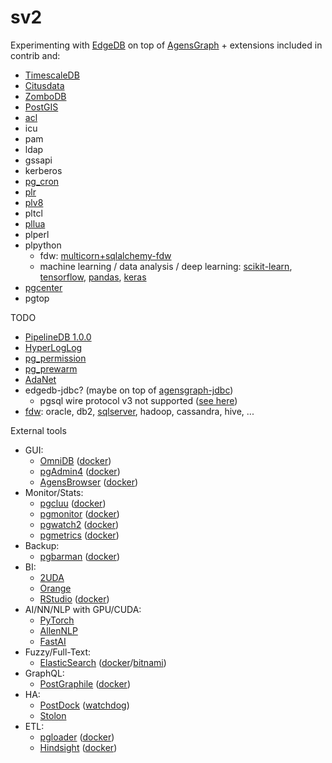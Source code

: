 sv2
===

Experimenting with [EdgeDB](https://edgedb.com/) on top of [AgensGraph](https://bitnine.net/agensgraph/) + extensions included in contrib and:
- [TimescaleDB](https://www.timescale.com/)
- [Citusdata](https://www.citusdata.com/)
- [ZomboDB](https://www.zombodb.com/)
- [PostGIS](https://postgis.net/)
- [acl](https://pgxn.org/dist/acl/acl.html)
- icu
- pam
- ldap
- gssapi
- kerberos
- [pg_cron](https://github.com/citusdata/pg_cron)
- [plr](https://github.com/postgres-plr/plr.git)
- [plv8](https://plv8.github.io/)
- pltcl
- [pllua](https://github.com/pllua/pllua-ng)
- plperl
- plpython
  - fdw: [multicorn+sqlalchemy-fdw](https://multicorn.org/sqlalchemy-fdw/)
  - machine learning / data analysis / deep learning: [scikit-learn](http://scikit-learn.org), [tensorflow](https://www.tensorflow.org), [pandas](https://pandas.pydata.org), [keras](https://keras.io)
- [pgcenter](https://github.com/lesovsky/pgcenter)
- pgtop

TODO
- [PipelineDB 1.0.0](https://github.com/pipelinedb/pipelinedb)
- [HyperLogLog](https://github.com/citusdata/postgresql-hll)
- [pg_permission](https://github.com/cybertec-postgresql/pg_permission)
- [pg_prewarm](https://www.postgresql.org/docs/current/pgprewarm.html)
- [AdaNet](https://github.com/tensorflow/adanet)
- edgedb-jdbc? (maybe on top of [agensgraph-jdbc](https://github.com/bitnine-oss/agensgraph-jdbc))
  - pgsql wire protocol v3 not supported ([see here](https://github.com/edgedb/edgedb/issues/236))
- [fdw](https://wiki.postgresql.org/wiki/Foreign_data_wrappers): oracle, db2, [sqlserver](https://fluca1978.github.io/2019/01/18/PostgreSQL-TDS-FDW.html), hadoop, cassandra, hive, ...

External tools
- GUI:
  - [OmniDB](https://www.2ndquadrant.com/en/resources/omnidb/) ([docker](https://hub.docker.com/r/wiremind/omnidb/))
  - [pgAdmin4](https://www.pgadmin.org/) ([docker](https://hub.docker.com/r/dpage/pgadmin4/))
  - [AgensBrowser](http://bitnine.net/documentations/agensbrowser-manual-1.0-en.html) ([docker](https://hub.docker.com/r/bitnine/agensbrowser/))
- Monitor/Stats:
  - [pgcluu](http://pgcluu.darold.net/) ([docker](https://hub.docker.com/r/darold/pgcluu/))
  - [pgmonitor](https://github.com/CrunchyData/pgmonitor) ([docker](https://hub.docker.com/r/theborakompanioni/pgmonitor/))
  - [pgwatch2](https://www.cybertec-postgresql.com/en/next-feature-release-for-the-pgwatch2-monitoring-tool/) ([docker](https://hub.docker.com/r/cybertec/pgwatch2-nonroot/))
  - [pgmetrics](https://pgmetrics.io/) ([docker](https://hub.docker.com/r/rapidloop/pgmetrics/))
- Backup:
  - [pgbarman](https://www.pgbarman.org/) ([docker](https://hub.docker.com/r/centerforopenscience/barman/))
- BI:
  - [2UDA](https://www.2ndquadrant.com/en/resources/2uda/)
  - [Orange](https://orange.biolab.si/)
  - [RStudio](https://www.rstudio.com/) ([docker](https://hub.docker.com/r/rocker/rstudio/))
- AI/NN/NLP with GPU/CUDA:
  - [PyTorch](https://github.com/pytorch/pytorch)
  - [AllenNLP](https://allennlp.org/)
  - [FastAI](http://www.fast.ai/)
- Fuzzy/Full-Text:
  - [ElasticSearch](https://www.elastic.co/) ([docker](https://www.elastic.co/guide/en/elasticsearch/reference/current/docker.html)/[bitnami](https://hub.docker.com/r/bitnami/elasticsearch/))
- GraphQL:
  - [PostGraphile](https://github.com/graphile/postgraphile) ([docker](https://github.com/graphile/postgraphile#docker))
- HA:
  - [PostDock](https://github.com/paunin/PostDock)
    ([watchdog](https://github.com/yucigou/PostDock/tree/watchdog))
  - [Stolon](https://github.com/sorintlab/stolon)
- ETL:
  - [pgloader](https://pgloader.io/) ([docker](https://hub.docker.com/r/dimitri/pgloader/))
  - [Hindsight](https://github.com/mozilla-services/hindsight) ([docker](https://hub.docker.com/r/mozilla/lua_sandbox_extensions/))
